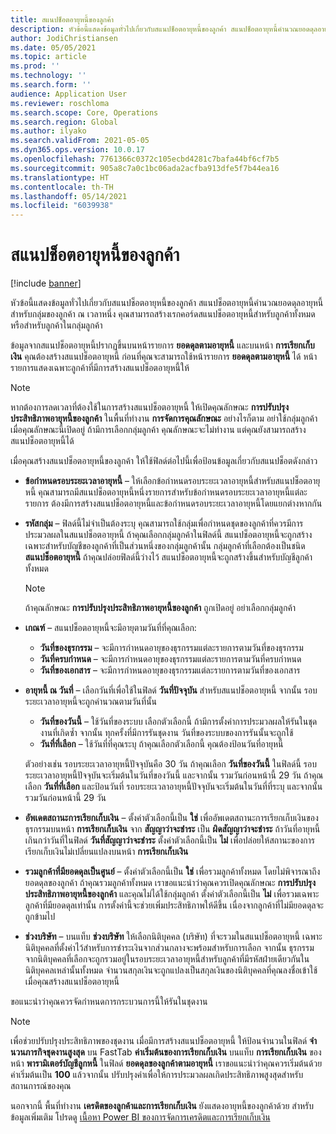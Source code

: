 ```yaml
---
title: สแนปช็อตอายุหนี้ของลูกค้า
description: หัวข้อนี้แสดงข้อมูลทั่วไปเกี่ยวกับสแนปช็อตอายุหนี้ของลูกค้า สแนปช็อตอายุหนี้คำนวณยอดดุลอายุหนี้สำหรับกลุ่มของลูกค้า ณ เวลาหนึ่ง
author: JodiChristiansen
ms.date: 05/05/2021
ms.topic: article
ms.prod: ''
ms.technology: ''
ms.search.form: ''
audience: Application User
ms.reviewer: roschloma
ms.search.scope: Core, Operations
ms.search.region: Global
ms.author: ilyako
ms.search.validFrom: 2021-05-05
ms.dyn365.ops.version: 10.0.17
ms.openlocfilehash: 7761366c0372c105ecbd4281c7bafa44bf6cf7b5
ms.sourcegitcommit: 905a8c7a0c1bc06ada2acfba913dfe5f7b44ea16
ms.translationtype: HT
ms.contentlocale: th-TH
ms.lasthandoff: 05/14/2021
ms.locfileid: "6039938"
---
```

# <a name="customer-aging-snapshots"></a>สแนปช็อตอายุหนี้ของลูกค้า

[!include [banner](../includes/banner.md)]

หัวข้อนี้แสดงข้อมูลทั่วไปเกี่ยวกับสแนปช็อตอายุหนี้ของลูกค้า สแนปช็อตอายุหนี้คำนวณยอดดุลอายุหนี้สำหรับกลุ่มของลูกค้า ณ เวลาหนึ่ง คุณสามารถสร้างเรกคอร์ดสแนปช็อตอายุหนี้สำหรับลูกค้าทั้งหมด หรือสำหรับลูกค้าในกลุ่มลูกค้า

ข้อมูลจากสแนปช็อตอายุหนี้ปรากฏขึ้นบนหน้ารายการ **ยอดดุลตามอายุหนี้** และบนหน้า **การเรียกเก็บเงิน** คุณต้องสร้างสแนปช็อตอายุหนี้ ก่อนที่คุณจะสามารถใช้หน้ารายการ **ยอดดุลตามอายุหนี้** ได้ หน้ารายการแสดงเฉพาะลูกค้าที่มีการสร้างสแนปช็อตอายุหนี้ให้

> [!NOTE]
> หากต้องการลดเวลาที่ต้องใช้ในการสร้างสแนปช็อตอายุหนี้ ให้เปิดคุณลักษณะ **การปรับปรุงประสิทธิภาพอายุหนี้ของลูกค้า** ในพื้นที่ทำงาน **การจัดการคุณลักษณะ** อย่างไรก็ตาม อย่าใช้กลุ่มลูกค้า เมื่อคุณลักษณะนี้เปิดอยู่ ถ้ามีการเลือกกลุ่มลูกค้า คุณลักษณะจะไม่ทำงาน แต่คุณยังสามารถสร้างสแนปช็อตอายุหนี้ได้

เมื่อคุณสร้างสแนปช็อตอายุหนี้ของลูกค้า ให้ใช้ฟิลด์ต่อไปนี้เพื่อป้อนข้อมูลเกี่ยวกับสแนปช็อตดังกล่าว

- **ข้อกำหนดรอบระยะเวลาอายุหนี้** – ให้เลือกข้อกำหนดรอบระยะเวลาอายุหนี้สำหรับสแนปช็อตอายุหนี้ คุณสามารถมีสแนปช็อตอายุหนี้หนึ่งรายการสำหรับข้อกำหนดรอบระยะเวลาอายุหนี้แต่ละรายการ ต้องมีการสร้างสแนปช็อตอายุหนี้และข้อกำหนดรอบระยะเวลาอายุหนี้โดยแยกต่างหากกัน
- **รหัสกลุ่ม** – ฟิลด์นี้ไม่จำเป็นต้องระบุ คุณสามารถใช้กลุ่มเพื่อกําหนดชุดของลูกค้าที่ควรมีการประมวลผลในสแนปช็อตอายุหนี้ ถ้าคุณเลือกกลุ่มลูกค้าในฟิลด์นี้ สแนปช็อตอายุหนี้จะถูกสร้างเฉพาะสำหรับบัญชีของลูกค้าที่เป็นส่วนหนึ่งของกลุ่มลูกค้านั้น กลุ่มลูกค้าที่เลือกต้องเป็นชนิด **สแนปช็อตอายุหนี้** ถ้าคุณปล่อยฟิลด์นี้ว่างไว้ สแนปช็อตอายุหนี้จะถูกสร้างขึ้นสำหรับบัญชีลูกค้าทั้งหมด

    > [!NOTE]
    > ถ้าคุณลักษณะ **การปรับปรุงประสิทธิภาพอายุหนี้ของลูกค้า** ถูกเปิดอยู่ อย่าเลือกกลุ่มลูกค้า

- **เกณฑ์** – สแนปช็อตอายุหนี้จะมีอายุตามวันที่ที่คุณเลือก:

    - **วันที่ของธุรกรรม** – จะมีการกำหนดอายุของธุรกรรมแต่ละรายการตามวันที่ของธุรกรรม
    - **วันที่ครบกำหนด** – จะมีการกำหนดอายุของธุรกรรมแต่ละรายการตามวันที่ครบกำหนด
    - **วันที่ของเอกสาร** – จะมีการกำหนดอายุของธุรกรรมแต่ละรายการตามวันที่ของเอกสาร

- **อายุหนี้ ณ วันที่** – เลือกวันที่เพื่อใช้ในฟิลด์ **วันที่ปัจจุบัน** สำหรับสแนปช็อตอายุหนี้ จากนั้น รอบระยะเวลาอายุหนี้จะถูกคำนวณตามวันที่นั้น 

    - **วันที่ของวันนี้** – ใช้วันที่ของระบบ เลือกตัวเลือกนี้ ถ้ามีการตั้งค่าการประมวลผลให้รันในชุดงานที่เกิดซ้ำ จากนั้น ทุกครั้งที่มีการรันชุดงาน วันที่ของระบบของการรันนั้นจะถูกใช้
    - **วันที่ที่เลือก** – ใช้วันที่ที่คุณระบุ ถ้าคุณเลือกตัวเลือกนี้ คุณต้องป้อนวันที่อายุหนี้

    ตัวอย่างเช่น รอบระยะเวลาอายุหนี้ปัจจุบันคือ 30 วัน ถ้าคุณเลือก **วันที่ของวันนี้** ในฟิลด์นี้ รอบระยะเวลาอายุหนี้ปัจจุบันจะเริ่มต้นในวันที่ของวันนี้ และจากนั้น รวมวันก่อนหน้านี้ 29 วัน ถ้าคุณเลือก **วันที่ที่เลือก** และป้อนวันที่ รอบระยะเวลาอายุหนี้ปัจจุบันจะเริ่มต้นในวันที่ที่ระบุ และจากนั้น รวมวันก่อนหน้านี้ 29 วัน

- **อัพเดตสถานะการเรียกเก็บเงิน** – ตั้งค่าตัวเลือกนี้เป็น **ใช่** เพื่ออัพเดตสถานะการเรียกเก็บเงินของธุรกรรมบนหน้า **การเรียกเก็บเงิน** จาก **สัญญาว่าจะชำระ** เป็น **ผิดสัญญาว่าจะชำระ** ถ้าวันที่อายุหนี้เกินกว่าวันที่ในฟิลด์ **วันที่สัญญาว่าจะชำระ** ตั้งค่าตัวเลือกนี้เป็น **ไม่** เพื่อปล่อยให้สถานะของการเรียกเก็บเงินไม่เปลี่ยนแปลงบนหน้า **การเรียกเก็บเงิน**
- **รวมลูกค้าที่มียอดดุลเป็นศูนย์** – ตั้งค่าตัวเลือกนี้เป็น **ใช่** เพื่อรวมลูกค้าทั้งหมด โดยไม่พิจารณาถึงยอดดุลของลูกค้า ถ้าคุณรวมลูกค้าทั้งหมด เราขอแนะนำว่าคุณควรเปิดคุณลักษณะ **การปรับปรุงประสิทธิภาพอายุหนี้ของลูกค้า** และคุณไม่ได้ใช้กลุ่มลูกค้า ตั้งค่าตัวเลือกนี้เป็น **ไม่** เพื่อรวมเฉพาะลูกค้าที่มียอดดุลเท่านั้น การตั้งค่านี้จะช่วยเพิ่มประสิทธิภาพให้ดีขึ้น เนื่องจากลูกค้าที่ไม่มียอดดุลจะถูกข้ามไป
- **ช่วงบริษัท** – บนแท็บ **ช่วงบริษัท** ให้เลือกนิติบุคคล (บริษัท) ที่จะรวมในสแนปช็อตอายุหนี้ เฉพาะนิติบุคคลที่ตั้งค่าไว้สำหรับการชำระเงินจากส่วนกลางจะพร้อมสำหรับการเลือก จากนั้น ธุรกรรมจากนิติบุคคลที่เลือกจะถูกรวมอยู่ในรอบระยะเวลาอายุหนี้สำหรับลูกค้าที่มีรหัสฝ่ายเดียวกันในนิติบุคคลเหล่านั้นทั้งหมด จำนวนสกุลเงินจะถูกแปลงเป็นสกุลเงินของนิติบุคคลที่คุณลงชื่อเข้าใช้ เมื่อคุณสร้างสแนปช็อตอายุหนี้

ขอแนะนำว่าคุณควรจัดกำหนดการกระบวนการนี้ให้รันในชุดงาน

> [!NOTE]
> เพื่อช่วยปรับปรุงประสิทธิภาพของชุดงาน เมื่อมีการสร้างสแนปช็อตอายุหนี้ ให้ป้อนจํานวนในฟิลด์ **จํานวนภารกิจชุดงานสูงสุด** บน FastTab **ค่าเริ่มต้นของการเรียกเก็บเงิน** บนแท็บ **การเรียกเก็บเงิน** ของหน้า **พารามิเตอร์บัญชีลูกหนี้** ในฟิลด์ **ยอดดุลของลูกค้าตามอายุหนี้** เราขอแนะนำว่าคุณควรเริ่มต้นด้วยค่าเริ่มต้นเป็น **100** แล้วจากนั้น ปรับปรุงค่าเพื่อให้การประมวลผลเกิดประสิทธิภาพสูงสุดสำหรับสถานการณ์ของคุณ

นอกจากนี้ พื้นที่ทำงาน **เครดิตของลูกค้าและการเรียกเก็บเงิน** ยังแสดงอายุหนี้ของลูกค้าด้วย สำหรับข้อมูลเพิ่มเติม โปรดดู [เนื้อหา Power BI ของการจัดการเครดิตและการเรียกเก็บเงิน](credit-collections-power-bi.md)
